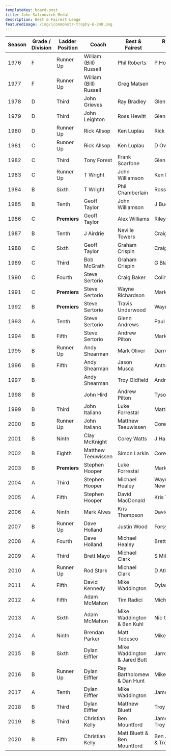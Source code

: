 ```yaml
---
templateKey: board-post
title: John Salinovich Medal
description: Best & Fairest Leage
featuredimage: /img/iconmonstr-trophy-6-240.png
---
```

| **Season** | **Grade / Division** | **Ladder Position** | **Coach**              | **Best &amp; Fairest**           | **Runner Up\*\*** Best &amp; Fairest\*\* |
| ---------- | -------------------- | ------------------- | ---------------------- | -------------------------------- | ---------------------------------------- |
| 1976       | F                    | Runner Up           | William (Bill) Russell | Phil Roberts                     | P Holst                                  |
| 1977       | F                    | Runner Up           | William (Bill) Russell | Greg Matsen                      |                                          |
| 1978       | D                    | Third               | John Grieves           | Ray Bradley                      | Glenn Ford                               |
| 1979       | D                    | Third               | John Leighton          | Ross Hewitt                      | Glenn Ford                               |
| 1980       | D                    | Runner Up           | Rick Allsop            | Ken Luplau                       | Rick Allsop                              |
| 1981       | C                    | Runner Up           | Rick Allsop            | Ken Luplau                       | D Owens                                  |
| 1982       | C                    | Third               | Tony Forest            | Frank Scarfone                   | Glenn Ford                               |
| 1983       | C                    | Runner Up           | T Wright               | John Williamson                  | Ken Luplau                               |
| 1984       | B                    | Sixth               | T Wright               | Phil Chamberlain                 | Ross Tozer                               |
| 1985       | B                    | Tenth               | Geoff Taylor           | John Williamson                  | J Buckingham                             |
| 1986       | C                    | **Premiers**        | Geoff Taylor           | Alex Williams                    | Riley Horricks                           |
| 1987       | B                    | Tenth               | J Airdrie              | Neville Towers                   | Craig Baker                              |
| 1988       | C                    | Sixth               | Geoff Taylor           | Graham Crispin                   | Craig Baker                              |
| 1989       | C                    | Third               | Bob McGrath            | Graham Crispin                   | G Black                                  |
| 1990       | C                    | Fourth              | Steve Sertorio         | Craig Baker                      | Colin Grossman                           |
| 1991       | C                    | **Premiers**        | Steve Sertorio         | Wayne Richardson                 | Mark Vanderlist                          |
| 1992       | B                    | **Premiers**        | Steve Sertorio         | Travis Underwood                 | Wayne Richardson                         |
| 1993       | A                    | Tenth               | Steve Sertorio         | Glenn Andrews                    | Paul Hill                                |
| 1994       | B                    | Fifth               | Steve Sertorio         | Andrew Pilton                    | Mark Oliver                              |
| 1995       | B                    | Runner Up           | Andy Shearman          | Mark Oliver                      | Darren Von Bergheim                      |
| 1996       | B                    | Fifth               | Andy Shearman          | Jason Musca                      | Anthony Malyniak                         |
| 1997       | B                    |                     | Andy Shearman          | Troy Oldfield                    | Andrew Pilton                            |
| 1998       | B                    |                     | John Hird              | Andrew Pilton                    | Tyson Fiest                              |
| 1999       | B                    | Third               | John Italiano          | Luke Forrestal                   | Matthew Teeuwissen                       |
| 2000       | B                    | Runner Up           | John Italiano          | Matthew Teeuwissen               | Corey Watts                              |
| 2001       | B                    | Ninth               | Clay McKnight          | Corey Watts                      | J Harris                                 |
| 2002       | B                    | Eighth              | Matthew Teeuwissen     | Simon Larkin                     | Corey Watts                              |
| 2003       | B                    | **Premiers**        | Stephen Hooper         | Luke Forrestal                   | Mark Faithfull                           |
| 2004       | A                    | Third               | Stephen Hooper         | Michael Healey                   | Wayne Otway &amp; Mark Newton            |
| 2005       | A                    | Fifth               | Stephen Hooper         | David MacDonald                  | Kris Thompson                            |
| 2006       | A                    | Ninth               | Mark Alves             | Kris Thompson                    | David Snow                               |
| 2007       | B                    | Runner Up           | Dave Holland           | Justin Wood                      | Forsyth/Thompson/Nielson                 |
| 2008       | A                    | Fourth              | Dave Holland           | Michael Healey                   | Brett Neilson                            |
| 2009       | A                    | Third               | Brett Mayo             | Michael Clark                    | S Miles / C Rudd                         |
| 2010       | A                    | Runner Up           | Rod Stark              | Michael Clark                    | D Atkinson                               |
| 2011       | A                    | Fifth               | David Kennedy          | Mike Waddington                  | Dylan Eiffler                            |
| 2012       | A                    | Fifth               | Adam McMahon           | Tim Radici                       | Michael Clark                            |
| 2013       | A                    | Sixth               | Adam McMahon           | Mike Waddington &amp; Ben Kuhl   | Nic Goswell & C Fabian                   |
| 2014       | A                    | Ninth               | Brendan Parker         | Matt Tedesco                     | Mike Waddington                          |
| 2015       | B                    | Sixth               | Dylan Eiffler          | Mike Waddington &amp; Jared Butt | Jarrod Holmes                            |
| 2016       | B                    | Runner Up           | Dylan Eiffler          | Ray Bartholomew &amp; Dan Hunt   | Mike Waddington                          |
| 2017       | A                    | Tenth               | Dylan Eiffler          | Mike Waddington                  | James Sheehan-Nel                        |
| 2018       | B                    | Third               | Dylan Eiffler          | Matthew Bluett                   | Troy Skilton                             |
| 2019       | B                    | Third               | Christian Kelly        | Ben Mountford                    |  James Sheehan-Nel & Troy Skilton         |
| 2020 | B | Fifth | Christian Kelly | Matt Bluett & Ben Mountford | Ben Allen & Chris Keunen & Troy Skilton |
